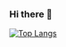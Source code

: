 ### Hi there 👋
[![Top Langs](https://github-readme-stats.vercel.app/api/top-langs/?username=jordyfontoura&langs_count=8)]()
